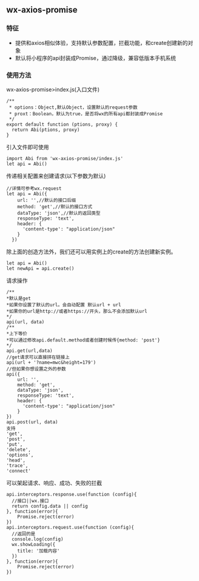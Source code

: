 ## wx-axios-promise
### 特征
* 提供和axios相似体验，支持默认参数配置，拦截功能，和create创建新的对象
* 默认将小程序的api封装成Promise，通过降级，兼容低版本手机系统
### 使用方法
wx-axios-promise>index.js(入口文件)
```
/**
 * options：Object,默认Object，设置默认的request参数
 * proxt：Boolean，默认为true，是否将wx的所有api都封装成Promise
 */
export default function (ptions, proxy) {
  return Abi(ptions, proxy)
}
```
引入文件即可使用
```
import Abi from 'wx-axios-promise/index.js'
let api = Abi()
```
传递相关配置来创建请求(以下参数为默认)
```
//详情可参考wx.request
let api = Abi({
    url: '',//默认的接口后缀
    method: 'get',//默认的接口方式
    dataType: 'json',//默认的返回类型
    responseType: 'text',
    header: {
      'content-type': "application/json"
    }
  })
```
除上面的创造方法外，我们还可以用实例上的create的方法创建新实例。
```
let api = Abi()
let newApi = api.create()
```
请求操作
```
/**
*默认是get
*如果你设置了默认的url。会自动配置 默认url + url
*如果你的url是http://或者https://开头，那么不会添加默认url
*/
api(url, data)
/**
*上下等价
*可以通过修改api.default.method或者创建时候传{method: 'post'}
*/
api.get(url,data)
//get请求可以直接拼在链接上
api(url + '?name=mwc&height=179')
//但如果你想设置之外的参数
api({
    url: '',
    method: 'get',
    dataType: 'json',
    responseType: 'text',
    header: {
      'content-type': "application/json"
    }
})
api.post(url, data)
支持
'get',
'post',
'put',
'delete',
'options',
'head',
'trace',
'connect'
```
可以架起请求、响应、成功、失败的拦截
```
api.interceptors.response.use(function (config){
  //接口||wx.接口
  return config.data || config
}, function(error){
    Promise.reject(error)
})
api.interceptors.request.use(function (config){
  //返回的是
  console.log(config)
  wx.showLoading({
    title: '加载内容'
  })
}, function(error){
    Promise.reject(error)
})
```
